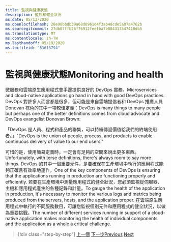 ```yaml
---
title: 監視與健康狀態
description: 監視和健全狀況
ms.date: 05/13/2020
ms.openlocfilehash: 28e98bbdb39a68d8961d4f3ab48cde5a07a4762b
ms.sourcegitcommit: 27db07ffb26f76912feefba7b884313547410db5
ms.translationtype: MT
ms.contentlocale: zh-TW
ms.lasthandoff: 05/19/2020
ms.locfileid: "83613794"
---
```

# <a name="monitoring-and-health"></a><span data-ttu-id="4e48b-103">監視與健康狀態</span><span class="sxs-lookup"><span data-stu-id="4e48b-103">Monitoring and health</span></span>

<span data-ttu-id="4e48b-104">微服務和雲端原生應用程式會手邊提供良好的 DevOps 實務。</span><span class="sxs-lookup"><span data-stu-id="4e48b-104">Microservices and cloud-native applications go hand in hand with good DevOps practices.</span></span> <span data-ttu-id="4e48b-105">DevOps 對許多人而言都是很多，但可能是來自雲端提倡者和 DevOps 推廣人員 Donovan 棕色的其中一項較佳定義：</span><span class="sxs-lookup"><span data-stu-id="4e48b-105">DevOps is many things to many people but perhaps one of the better definitions comes from cloud advocate and DevOps evangelist Donovan Brown:</span></span>

<span data-ttu-id="4e48b-106">「DevOps 是人員、程式和產品的聯集，可以持續傳遞價值給我們的終端使用者。」</span><span class="sxs-lookup"><span data-stu-id="4e48b-106">"DevOps is the union of people, process, and products to enable continuous delivery of value to our end users."</span></span>

<span data-ttu-id="4e48b-107">可惜的是，使用簡易定義時，一定會有足夠的空間來說出更多東西。</span><span class="sxs-lookup"><span data-stu-id="4e48b-107">Unfortunately, with terse definitions, there's always room to say more things.</span></span> <span data-ttu-id="4e48b-108">DevOps 的其中一個重要元件，是要確保在生產環境中執行的應用程式能夠正確且有效率地運作。</span><span class="sxs-lookup"><span data-stu-id="4e48b-108">One of the key components of DevOps is ensuring that the applications running in production are functioning properly and efficiently.</span></span> <span data-ttu-id="4e48b-109">若要在生產環境中測量應用程式的健全狀況，您必須監視從伺服器、主機和應用程式產生的各種記錄和計量。</span><span class="sxs-lookup"><span data-stu-id="4e48b-109">To gauge the health of the application in production, it's necessary to monitor the various logs and metrics being produced from the servers, hosts, and the application proper.</span></span> <span data-ttu-id="4e48b-110">在雲端原生應用程式中執行的不同服務數目，可讓您監視個別元件和應用程式的健全狀況，以做為重要挑戰。</span><span class="sxs-lookup"><span data-stu-id="4e48b-110">The number of different services running in support of a cloud-native application makes monitoring the health of individual components and the application as a whole a critical challenge.</span></span>

>[!div class="step-by-step"]
><span data-ttu-id="4e48b-111">[上一個](resilient-communications.md) 
>[下一步](observability-patterns.md)</span><span class="sxs-lookup"><span data-stu-id="4e48b-111">[Previous](resilient-communications.md)
[Next](observability-patterns.md)</span></span>
